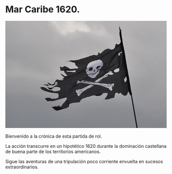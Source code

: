 Mar Caribe 1620.
==============

![Bienvenido a Lorem Piratsum](/img/bandera_rota.jpg)


Bienvenido a la crónica de esta partida de rol. 

La acción transcurre en un hipotético 1620 durante la dominación castellana de buena parte de los territorios americanos.

Sigue las aventuras de una tripulación poco corriente envuelta en sucesos extraordinarios.

